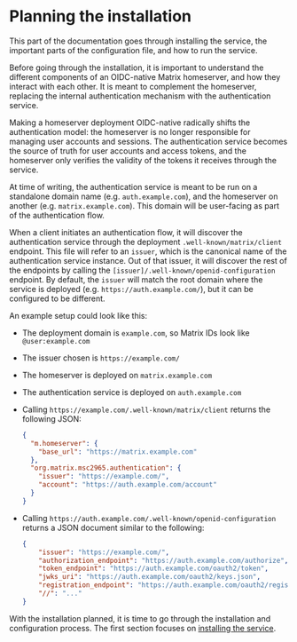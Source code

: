 # Planning the installation

This part of the documentation goes through installing the service, the important parts of the configuration file, and how to run the service.

Before going through the installation, it is important to understand the different components of an OIDC-native Matrix homeserver, and how they interact with each other.
It is meant to complement the homeserver, replacing the internal authentication mechanism with the authentication service.

Making a homeserver deployment OIDC-native radically shifts the authentication model: the homeserver is no longer responsible for managing user accounts and sessions.
The authentication service becomes the source of truth for user accounts and access tokens, and the homeserver only verifies the validity of the tokens it receives through the service.

At time of writing, the authentication service is meant to be run on a standalone domain name (e.g. `auth.example.com`), and the homeserver on another (e.g. `matrix.example.com`).
This domain will be user-facing as part of the authentication flow.

When a client initiates an authentication flow, it will discover the authentication service through the deployment `.well-known/matrix/client` endpoint.
This file will refer to an `issuer`, which is the canonical name of the authentication service instance.
Out of that issuer, it will discover the rest of the endpoints by calling the `[issuer]/.well-known/openid-configuration` endpoint.
By default, the `issuer` will match the root domain where the service is deployed (e.g. `https://auth.example.com/`), but it can be configured to be different.

An example setup could look like this:

  - The deployment domain is `example.com`, so Matrix IDs look like `@user:example.com`
  - The issuer chosen is `https://example.com/`
  - The homeserver is deployed on `matrix.example.com`
  - The authentication service is deployed on `auth.example.com`
  - Calling `https://example.com/.well-known/matrix/client` returns the following JSON:

    ```json
    {
      "m.homeserver": {
        "base_url": "https://matrix.example.com"
      },
      "org.matrix.msc2965.authentication": {
        "issuer": "https://example.com/",
        "account": "https://auth.example.com/account"
      }
    }
    ```
    
  - Calling `https://auth.example.com/.well-known/openid-configuration` returns a JSON document similar to the following:

    ```json
    {
        "issuer": "https://example.com/",
        "authorization_endpoint": "https://auth.example.com/authorize",
        "token_endpoint": "https://auth.example.com/oauth2/token",
        "jwks_uri": "https://auth.example.com/oauth2/keys.json",
        "registration_endpoint": "https://auth.example.com/oauth2/registration",
        "//": "..."
    }
    ```

With the installation planned, it is time to go through the installation and configuration process.
The first section focuses on [installing the service](./installation.md).
